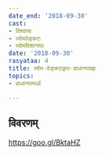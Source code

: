 ```yaml
---
date_end: '2018-09-30'
cast:
- विश्वासः
- व्योमवेङ्कटः
- व्योमविश्वनाथः
date: '2018-09-30'
rasyataa: 4
title: व्योम-वेङ्कटकृत-प्राधान्याग्रहः
topics:
- प्राधान्यस्पर्धा

---
```


## विवरणम्
https://goo.gl/BktaHZ


